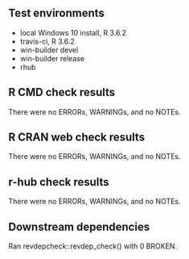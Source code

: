 ## Test environments
* local Windows 10 install, R 3.6.2
* travis-ci, R 3.6.2
* win-builder devel
* win-builder release
* rhub

## R CMD check results
There were no ERRORs, WARNINGs, and no NOTEs.

## R CRAN web check results
There were no ERRORs, WARNINGs, and no NOTEs.

## r-hub check results
There were no ERRORs, WARNINGs, and no NOTEs.

## Downstream dependencies
Ran revdepcheck::revdep_check() with 0 BROKEN.
